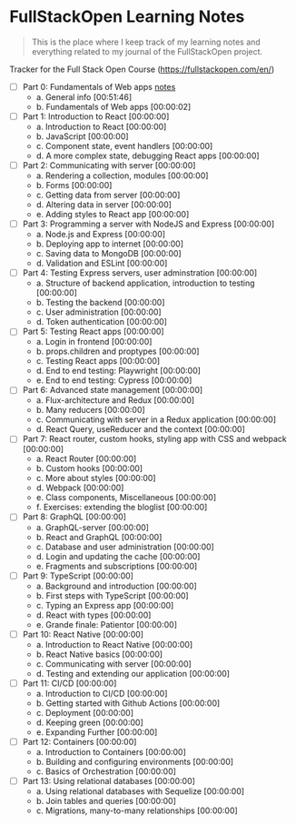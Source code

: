 # FullStackOpen Learning Notes

> This is the place where I keep track of my learning notes and everything related to my journal of the FullStackOpen project.

Tracker for the Full Stack Open Course (https://fullstackopen.com/en/)

- [ ] Part 0: Fundamentals of Web apps [notes](part0.md)
    - a. General info [00:51:46]
    - b. Fundamentals of Web apps [00:00:02]
- [ ] Part 1: Introduction to React [00:00:00]
    - a. Introduction to React [00:00:00]
    - b. JavaScript [00:00:00]
    - c. Component state, event handlers [00:00:00]
    - d. A more complex state, debugging React apps [00:00:00]
- [ ] Part 2: Communicating with server [00:00:00]
    - a. Rendering a collection, modules [00:00:00]
    - b. Forms [00:00:00]
    - c. Getting data from server [00:00:00]
    - d. Altering data in server [00:00:00]
    - e. Adding styles to React app [00:00:00]
- [ ] Part 3: Programming a server with NodeJS and Express [00:00:00]
    - a. Node.js and Express [00:00:00]
    - b. Deploying app to internet [00:00:00]
    - c. Saving data to MongoDB [00:00:00]
    - d. Validation and ESLint [00:00:00]
- [ ] Part 4: Testing Express servers, user adminstration [00:00:00]
    - a. Structure of backend application, introduction to testing [00:00:00]
    - b. Testing the backend [00:00:00]
    - c. User administration [00:00:00]
    - d. Token authentication [00:00:00]
- [ ] Part 5: Testing React apps [00:00:00]
    - a. Login in frontend [00:00:00]
    - b. props.children and proptypes [00:00:00]
    - c. Testing React apps [00:00:00]
    - d. End to end testing: Playwright [00:00:00]
    - e. End to end testing: Cypress [00:00:00]
- [ ] Part 6: Advanced state management [00:00:00]
    - a. Flux-architecture and Redux [00:00:00]
    - b. Many reducers [00:00:00]
    - c. Communicating with server in a Redux application [00:00:00]
    - d. React Query, useReducer and the context [00:00:00]
- [ ] Part 7: React router, custom hooks, styling app with CSS and webpack [00:00:00]
    - a. React Router [00:00:00]
    - b. Custom hooks [00:00:00]
    - c. More about styles [00:00:00]
    - d. Webpack [00:00:00]
    - e. Class components, Miscellaneous [00:00:00]
    - f. Exercises: extending the bloglist [00:00:00]
- [ ] Part 8: GraphQL [00:00:00]
    - a. GraphQL-server [00:00:00]
    - b. React and GraphQL [00:00:00]
    - c. Database and user administration [00:00:00]
    - d. Login and updating the cache [00:00:00]
    - e. Fragments and subscriptions [00:00:00]
- [ ] Part 9: TypeScript [00:00:00]
    - a. Background and introduction [00:00:00]
    - b. First steps with TypeScript [00:00:00]
    - c. Typing an Express app [00:00:00]
    - d. React with types [00:00:00]
    - e. Grande finale: Patientor [00:00:00]
- [ ] Part 10: React Native [00:00:00]
    - a. Introduction to React Native [00:00:00]
    - b. React Native basics [00:00:00]
    - c. Communicating with server [00:00:00]
    - d. Testing and extending our application [00:00:00]
- [ ] Part 11: CI/CD [00:00:00]
    - a. Introduction to CI/CD [00:00:00]
    - b. Getting started with Github Actions [00:00:00]
    - c. Deployment [00:00:00]
    - d. Keeping green [00:00:00]
    - e. Expanding Further [00:00:00]
- [ ] Part 12: Containers [00:00:00]
    - a. Introduction to Containers [00:00:00]
    - b. Building and configuring environments [00:00:00]
    - c. Basics of Orchestration [00:00:00]
- [ ] Part 13: Using relational databases [00:00:00]
    - a. Using relational databases with Sequelize [00:00:00]
    - b. Join tables and queries [00:00:00]
    - c. Migrations, many-to-many relationships [00:00:00]

